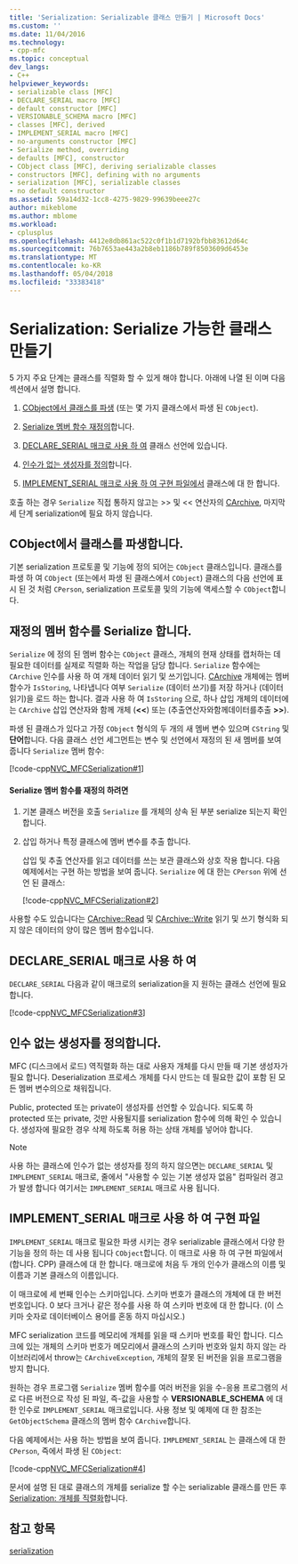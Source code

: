 ```yaml
---
title: 'Serialization: Serializable 클래스 만들기 | Microsoft Docs'
ms.custom: ''
ms.date: 11/04/2016
ms.technology:
- cpp-mfc
ms.topic: conceptual
dev_langs:
- C++
helpviewer_keywords:
- serializable class [MFC]
- DECLARE_SERIAL macro [MFC]
- default constructor [MFC]
- VERSIONABLE_SCHEMA macro [MFC]
- classes [MFC], derived
- IMPLEMENT_SERIAL macro [MFC]
- no-arguments constructor [MFC]
- Serialize method, overriding
- defaults [MFC], constructor
- CObject class [MFC], deriving serializable classes
- constructors [MFC], defining with no arguments
- serialization [MFC], serializable classes
- no default constructor
ms.assetid: 59a14d32-1cc8-4275-9829-99639beee27c
author: mikeblome
ms.author: mblome
ms.workload:
- cplusplus
ms.openlocfilehash: 4412e8db861ac522c0f1b1d7192bfbb83612d64c
ms.sourcegitcommit: 76b7653ae443a2b8eb1186b789f8503609d6453e
ms.translationtype: MT
ms.contentlocale: ko-KR
ms.lasthandoff: 05/04/2018
ms.locfileid: "33383418"
---
```

# <a name="serialization-making-a-serializable-class"></a>Serialization: Serialize 가능한 클래스 만들기
5 가지 주요 단계는 클래스를 직렬화 할 수 있게 해야 합니다. 아래에 나열 된 이며 다음 섹션에서 설명 합니다.  
  
1.  [CObject에서 클래스를 파생](#_core_deriving_your_class_from_cobject) (또는 몇 가지 클래스에서 파생 된 `CObject`).  
  
2.  [Serialize 멤버 함수 재정의](#_core_overriding_the_serialize_member_function)합니다.  
  
3.  [DECLARE_SERIAL 매크로 사용 하 여](#_core_using_the_declare_serial_macro) 클래스 선언에 있습니다.  
  
4.  [인수가 없는 생성자를 정의](#_core_defining_a_constructor_with_no_arguments)합니다.  
  
5.  [IMPLEMENT_SERIAL 매크로 사용 하 여 구현 파일에서](#_core_using_the_implement_serial_macro_in_the_implementation_file) 클래스에 대 한 합니다.  
  
 호출 하는 경우 `Serialize` 직접 통하지 않고는 >> 및 << 연산자의 [CArchive](../mfc/reference/carchive-class.md), 마지막 세 단계 serialization에 필요 하지 않습니다.  
  
##  <a name="_core_deriving_your_class_from_cobject"></a> CObject에서 클래스를 파생합니다.  
 기본 serialization 프로토콜 및 기능에 정의 되어는 `CObject` 클래스입니다. 클래스를 파생 하 여 `CObject` (또는에서 파생 된 클래스에서 `CObject`) 클래스의 다음 선언에 표시 된 것 처럼 `CPerson`, serialization 프로토콜 및의 기능에 액세스할 수 `CObject`합니다.  
  
##  <a name="_core_overriding_the_serialize_member_function"></a> 재정의 멤버 함수를 Serialize 합니다.  
 `Serialize` 에 정의 된 멤버 함수는 `CObject` 클래스, 개체의 현재 상태를 캡처하는 데 필요한 데이터를 실제로 직렬화 하는 작업을 담당 합니다. `Serialize` 함수에는 `CArchive` 인수를 사용 하 여 개체 데이터 읽기 및 쓰기입니다. [CArchive](../mfc/reference/carchive-class.md) 개체에는 멤버 함수가 `IsStoring`, 나타냅니다 여부 `Serialize` (데이터 쓰기)를 저장 하거나 (데이터 읽기)을 로드 하는 합니다. 결과 사용 하 여 `IsStoring` 으로, 하나 삽입 개체의 데이터에는 `CArchive` 삽입 연산자와 함께 개체 (**<\<**) 또는 (추출연산자와함께데이터를추출 **>>**).  
  
 파생 된 클래스가 있다고 가정 `CObject` 형식의 두 개의 새 멤버 변수 있으며 `CString` 및 **단어**합니다. 다음 클래스 선언 세그먼트는 변수 및 선언에서 재정의 된 새 멤버를 보여 줍니다 `Serialize` 멤버 함수:  
  
 [!code-cpp[NVC_MFCSerialization#1](../mfc/codesnippet/cpp/serialization-making-a-serializable-class_1.h)]  
  
#### <a name="to-override-the-serialize-member-function"></a>Serialize 멤버 함수를 재정의 하려면  
  
1.  기본 클래스 버전을 호출 `Serialize` 를 개체의 상속 된 부분 serialize 되는지 확인 합니다.  
  
2.  삽입 하거나 특정 클래스에 멤버 변수를 추출 합니다.  
  
     삽입 및 추출 연산자를 읽고 데이터를 쓰는 보관 클래스와 상호 작용 합니다. 다음 예제에서는 구현 하는 방법을 보여 줍니다. `Serialize` 에 대 한는 `CPerson` 위에 선언 된 클래스:  
  
     [!code-cpp[NVC_MFCSerialization#2](../mfc/codesnippet/cpp/serialization-making-a-serializable-class_2.cpp)]  
  
 사용할 수도 있습니다는 [CArchive::Read](../mfc/reference/carchive-class.md#read) 및 [CArchive::Write](../mfc/reference/carchive-class.md#write) 읽기 및 쓰기 형식화 되지 않은 데이터의 양이 많은 멤버 함수입니다.  
  
##  <a name="_core_using_the_declare_serial_macro"></a> DECLARE_SERIAL 매크로 사용 하 여  
 `DECLARE_SERIAL` 다음과 같이 매크로의 serialization을 지 원하는 클래스 선언에 필요 합니다.  
  
 [!code-cpp[NVC_MFCSerialization#3](../mfc/codesnippet/cpp/serialization-making-a-serializable-class_3.h)]  
  
##  <a name="_core_defining_a_constructor_with_no_arguments"></a> 인수 없는 생성자를 정의합니다.  
 MFC (디스크에서 로드) 역직렬화 하는 대로 사용자 개체를 다시 만들 때 기본 생성자가 필요 합니다. Deserialization 프로세스 개체를 다시 만드는 데 필요한 값이 포함 된 모든 멤버 변수의으로 채워집니다.  
  
 Public, protected 또는 private이 생성자를 선언할 수 있습니다. 되도록 하 protected 또는 private, 것만 사용될지를 serialization 함수에 의해 확인 수 있습니다. 생성자에 필요한 경우 삭제 하도록 허용 하는 상태 개체를 넣어야 합니다.  
  
> [!NOTE]
>  사용 하는 클래스에 인수가 없는 생성자를 정의 하지 않으면는 `DECLARE_SERIAL` 및 `IMPLEMENT_SERIAL` 매크로, 줄에서 "사용할 수 있는 기본 생성자 없음" 컴파일러 경고가 발생 합니다 여기서는 `IMPLEMENT_SERIAL` 매크로 사용 됩니다.  
  
##  <a name="_core_using_the_implement_serial_macro_in_the_implementation_file"></a> IMPLEMENT_SERIAL 매크로 사용 하 여 구현 파일  
 `IMPLEMENT_SERIAL` 매크로 필요한 파생 시키는 경우 serializable 클래스에서 다양 한 기능을 정의 하는 데 사용 됩니다 `CObject`합니다. 이 매크로 사용 하 여 구현 파일에서 (합니다. CPP) 클래스에 대 한 합니다. 매크로에 처음 두 개의 인수가 클래스의 이름 및 이름과 기본 클래스의 이름입니다.  
  
 이 매크로에 세 번째 인수는 스키마입니다. 스키마 번호가 클래스의 개체에 대 한 버전 번호입니다. 0 보다 크거나 같은 정수를 사용 하 여 스키마 번호에 대 한 합니다. (이 스키마 숫자로 데이터베이스 용어를 혼동 하지 마십시오.)  
  
 MFC serialization 코드를 메모리에 개체를 읽을 때 스키마 번호를 확인 합니다. 디스크에 있는 개체의 스키마 번호가 메모리에서 클래스의 스키마 번호와 일치 하지 않는 라이브러리에서 throw는 `CArchiveException`, 개체의 잘못 된 버전을 읽을 프로그램을 방지 합니다.  
  
 원하는 경우 프로그램 `Serialize` 멤버 함수를 여러 버전을 읽을 수-응용 프로그램의 서로 다른 버전으로 작성 된 파일, 즉-값을 사용할 수 **VERSIONABLE_SCHEMA** 에 대 한 인수로 `IMPLEMENT_SERIAL` 매크로입니다. 사용 정보 및 예제에 대 한 참조는 `GetObjectSchema` 클래스의 멤버 함수 `CArchive`합니다.  
  
 다음 예제에서는 사용 하는 방법을 보여 줍니다. `IMPLEMENT_SERIAL` 는 클래스에 대 한 `CPerson`, 즉에서 파생 된 `CObject`:  
  
 [!code-cpp[NVC_MFCSerialization#4](../mfc/codesnippet/cpp/serialization-making-a-serializable-class_4.cpp)]  
  
 문서에 설명 된 대로 클래스의 개체를 serialize 할 수는 serializable 클래스를 만든 후 [Serialization: 개체를 직렬화](../mfc/serialization-serializing-an-object.md)합니다.  
  
## <a name="see-also"></a>참고 항목  
 [serialization](../mfc/serialization-in-mfc.md)

